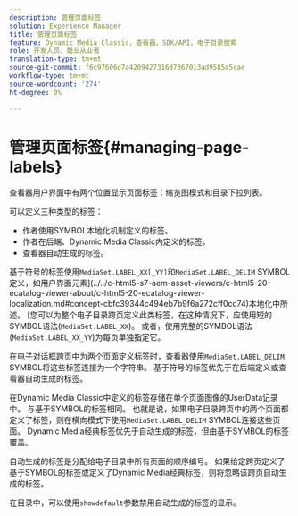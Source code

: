 ```yaml
---
description: 管理页面标签
solution: Experience Manager
title: 管理页面标签
feature: Dynamic Media Classic，查看器，SDK/API，电子目录搜索
role: 开发人员，商业从业者
translation-type: tm+mt
source-git-commit: f6c97606d7a4209427316d7367013ad9585a5cae
workflow-type: tm+mt
source-wordcount: '274'
ht-degree: 0%

---
```



# 管理页面标签{#managing-page-labels}

查看器用户界面中有两个位置显示页面标签：缩览图模式和目录下拉列表。

可以定义三种类型的标签：

* 作者使用SYMBOL本地化机制定义的标签。
* 作者在后端、Dynamic Media Classic内定义的标签。
* 查看器自动生成的标签。

基于符号的标签使用`MediaSet.LABEL_XX[_YY]`和`MediaSet.LABEL_DELIM` SYMBOL定义，如用户界面元素](../../c-html5-s7-aem-asset-viewers/c-html5-20-ecatalog-viewer-about/c-html5-20-ecatalog-viewer-localization.md#concept-cbfc39344c494eb7b9f6a272cff0cc74)本地化中所述。 [您可以为整个电子目录跨页定义此类标签，在这种情况下，应使用短的SYMBOL语法(`MediaSet.LABEL_XX`)。 或者，使用完整的SYMBOL语法(`MediaSet.LABEL_XX_YY`)为每页单独指定它。

在电子对话框跨页中为两个页面定义标签时，查看器使用`MediaSet.LABEL_DELIM` SYMBOL将这些标签连接为一个字符串。 基于符号的标签优先于在后端定义或查看器自动生成的标签。

在Dynamic Media Classic中定义的标签存储在单个页面图像的UserData记录中。 与基于SYMBOL的标签相同。 也就是说，如果电子目录跨页中的两个页面都定义了标签，则在横向模式下使用`MediaSet.LABEL_DELIM` SYMBOL连接这些页面。 Dynamic Media经典标签优先于自动生成的标签，但由基于SYMBOL的标签覆盖。

自动生成的标签是分配给电子目录中所有页面的顺序编号。 如果给定跨页定义了基于SYMBOL的标签或定义了Dynamic Media经典标签，则将忽略该跨页自动生成的标签。

在目录中，可以使用`showdefault`参数禁用自动生成的标签的显示。
